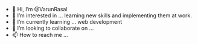 - 👋 Hi, I’m @VarunRasal
- 👀 I’m interested in ... learning new skills and implementing them at work.
- 🌱 I’m currently learning ... web development
- 💞️ I’m looking to collaborate on ...
- 📫 How to reach me ...

<!---
Varun4r2023/Varun4r2023 is a ✨ special ✨ repository because its `README.md` (this file) appears on your GitHub profile.
You can click the Preview link to take a look at your changes.
--->
